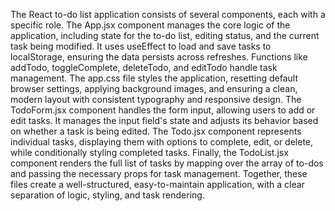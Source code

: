 The React to-do list application consists of several components, each with a specific role. The App.jsx component manages the core logic of the application, including state for the to-do list, editing status, and the current task being modified. It uses useEffect to load and save tasks to localStorage, ensuring the data persists across refreshes. Functions like addTodo, toggleComplete, deleteTodo, and editTodo handle task management. The app.css file styles the application, resetting default browser settings, applying background images, and ensuring a clean, modern layout with consistent typography and responsive design. The TodoForm.jsx component handles the form input, allowing users to add or edit tasks. It manages the input field's state and adjusts its behavior based on whether a task is being edited. The Todo.jsx component represents individual tasks, displaying them with options to complete, edit, or delete, while conditionally styling completed tasks. Finally, the TodoList.jsx component renders the full list of tasks by mapping over the array of to-dos and passing the necessary props for task management. Together, these files create a well-structured, easy-to-maintain application, with a clear separation of logic, styling, and task rendering.






